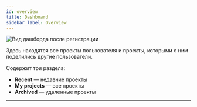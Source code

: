 ```yaml
---
id: overview
title: Dashboard
sidebar_label: Overview
---
```


![Вид дашборда после регистрации](https://test-upl.quarkly.io/607d3473b99fb9001fcbcc16/images/docs-new-dashboard.png?v=2021-05-15T07:54:09.911Z)

Здесь находятся все проекты пользователя и проекты, которыми с ним поделились другие пользователи.

Содержит три раздела:

-   **Recent** — недавние проекты
-   **My projects** — все проекты
-   **Archived** — удаленные проекты

---
